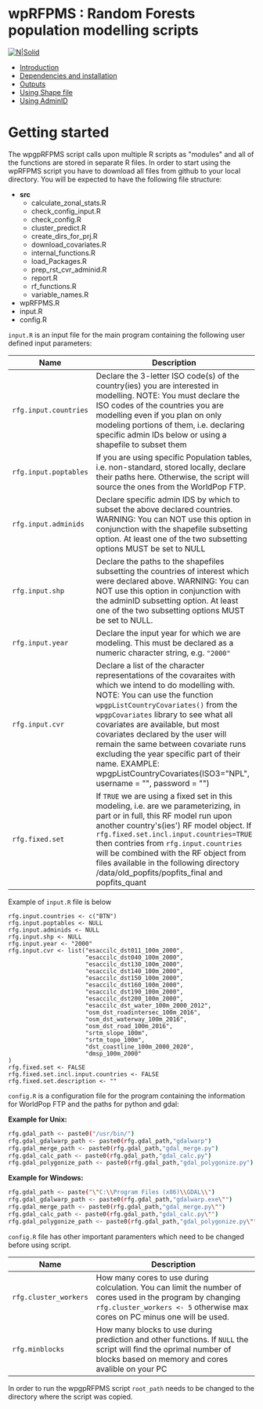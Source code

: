 # wpRFPMS : Random Forests population modelling scripts 

[![N|Solid](http://maps.worldpop.org.uk/img/worldpop-logo.png)](http://maps.worldpop.org.uk)


* [Introduction ](../README.md)
* [Dependencies and installation ](Dependencies.md)
* [Outputs ](Outputs.md)
* [Using Shape file ](Shapefile.md)
* [Using AdminID ](AdminID.md)

 

# Getting started
The wpgpRFPMS script calls upon multiple R scripts as "modules" and all of the functions are stored in separate R files. In order to start using the wpRFPMS script you have to download all files from github to your local directory. You will be expected to have the following file structure:

  * **src**
    * calculate_zonal_stats.R
    * check_config_input.R
    * check_config.R
    * cluster_predict.R
    * create_dirs_for_prj.R
    * download_covariates.R
    * internal_functions.R
    * load_Packages.R 
    * prep_rst_cvr_adminid.R
    * report.R
    * rf_functions.R
    * variable_names.R
  * wpRFPMS.R
  * input.R
  * config.R


`input.R` is an input file for the main program containing the following user defined input parameters: 

| Name | Description |
| ------ | ---------------------------------------------------------------------------------------------------- |
| `rfg.input.countries` |  Declare the 3-letter ISO code(s) of the country(ies) you are interested in modelling.  NOTE:  You must declare the ISO codes of the countries you are modelling even if you plan on only modeling portions of them, i.e. declaring specific admin IDs below or using a shapefile to subset them |
| `rfg.input.poptables` | If you are using specific Population tables, i.e. non-standard, stored locally, declare their paths here. Otherwise, the script will source the ones from the WorldPop FTP. |
| `rfg.input.adminids` | Declare specific admin IDS by which to subset the above declared countries.  WARNING:  You can NOT use this option in conjunction with the shapefile subsetting option. At least one of the two subsetting options MUST be set to NULL |
| `rfg.input.shp` | Declare the paths to the shapefiles subsetting the countries of interest which were declared above. WARNING:  You can NOT use this option in conjunction with the adminID subsetting option. At least one of the two subsetting options MUST be set to NULL. |
| `rfg.input.year` | Declare the input year for which we are modeling. This must be declared as a numeric character string, e.g. `"2000"` |
| `rfg.input.cvr` | Declare a list of the character representations of the covaraites with which we intend to do modelling with. NOTE:  You can use the function `wpgpListCountryCovariates()` from the `wpgpCovariates` library to see what all covariates are available, but most covariates declared by the user will remain the same between covariate runs excluding the year specific part of their name. EXAMPLE: wpgpListCountryCovariates(ISO3="NPL", username = "", password = "") |
| `rfg.fixed.set` |  If `TRUE` we are using a fixed set in this modeling, i.e. are we  parameterizing, in part or in full, this RF model run upon another  country's(ies') RF model object.  If `rfg.fixed.set.incl.input.countries=TRUE` then contries from `rfg.input.countries` will be combined with the RF object from files available in the following directory /data/old_popfits/popfits_final and popfits_quant|

Example of `input.R` file is below
```
rfg.input.countries <- c("BTN")
rfg.input.poptables <- NULL
rfg.input.adminids <- NULL
rfg.input.shp <- NULL
rfg.input.year <- "2000"
rfg.input.cvr <- list("esaccilc_dst011_100m_2000",
                      "esaccilc_dst040_100m_2000",
                      "esaccilc_dst130_100m_2000",
                      "esaccilc_dst140_100m_2000",
                      "esaccilc_dst150_100m_2000",
                      "esaccilc_dst160_100m_2000",
                      "esaccilc_dst190_100m_2000",
                      "esaccilc_dst200_100m_2000",
                      "esaccilc_dst_water_100m_2000_2012",
                      "osm_dst_roadintersec_100m_2016",
                      "osm_dst_waterway_100m_2016",
                      "osm_dst_road_100m_2016",
                      "srtm_slope_100m",
                      "srtm_topo_100m",
                      "dst_coastline_100m_2000_2020",
                      "dmsp_100m_2000"
) 
rfg.fixed.set <- FALSE
rfg.fixed.set.incl.input.countries <- FALSE
rfg.fixed.set.description <- ""                       
```

`config.R` is a configuration file for the program containing the information for WorldPop FTP and the paths for python and gdal:

**Example for Unix:**
```sh
rfg.gdal_path <- paste0("/usr/bin/")
rfg.gdal_gdalwarp_path <- paste0(rfg.gdal_path,"gdalwarp")
rfg.gdal_merge_path <- paste0(rfg.gdal_path,"gdal_merge.py")
rfg.gdal_calc_path <- paste0(rfg.gdal_path,"gdal_calc.py")
rfg.gdal_polygonize_path <- paste0(rfg.gdal_path,"gdal_polygonize.py")
```
**Example for Windows:**
```sh
rfg.gdal_path <- paste("\"C:\\Program Files (x86)\\GDAL\\")
rfg.gdal_gdalwarp_path <- paste0(rfg.gdal_path,"gdalwarp.exe\"")
rfg.gdal_merge_path <- paste0(rfg.gdal_path,"gdal_merge.py\"")
rfg.gdal_calc_path <- paste0(rfg.gdal_path,"gdal_calc.py\"")
rfg.gdal_polygonize_path <- paste0(rfg.gdal_path,"gdal_polygonize.py\"")
```

`config.R` file has other important paramenters which need to be changed before using script. 

| Name | Description |
| ------ | ------ |
|`rfg.cluster_workers` | How many cores to use during colculation. You can limit the number of cores used in the program by changing `rfg.cluster_workers <- 5` otherwise max cores on PC minus one will be used.|
|`rfg.minblocks ` | How many blocks to use during prediction and other functions. If `NULL` the script will find the oprimal number of blocks based on memory and cores avalible on your PC|


In order to run the wpgpRFPMS script `root_path` needs to be changed to the directory where the script was copied. 


